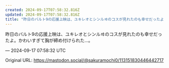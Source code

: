 ```yaml
---
created: 2024-09-17T07:58:32.816Z
updated: 2024-09-17T07:58:32.816Z
title: "昨日のバルト9の応援上映は、ユキレオとシンルヰのコスが見れたのも幸せだったよ。か[...]"
---
```


<p>昨日のバルト9の応援上映は、ユキレオとシンルヰのコスが見れたのも幸せだったよ。かわいすぎて胸が締め付けられた…。</p>

&mdash; 2024-09-17 07:58:32 UTC

Original URL: https://mastodon.social/@sakuramochi0/113151830446442717
